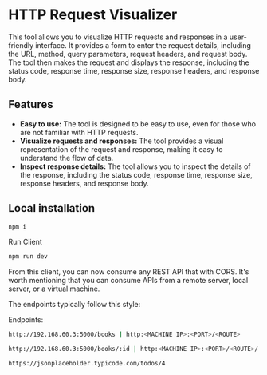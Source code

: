 # HTTP Request Visualizer

This tool allows you to visualize HTTP requests and responses in a user-friendly interface. It provides a form to enter the request details, including the URL, method, query parameters, request headers, and request body. The tool then makes the request and displays the response, including the status code, response time, response size, response headers, and response body.

## Features

* **Easy to use:** The tool is designed to be easy to use, even for those who are not familiar with HTTP requests.
* **Visualize requests and responses:** The tool provides a visual representation of the request and response, making it easy to understand the flow of data.
* **Inspect response details:** The tool allows you to inspect the details of the response, including the status code, response time, response size, response headers, and response body.

## Local installation

 ```bash
npm i
```

Run Client

 ```bash
npm run dev
```

<!-- ### Preview
<p aling="center">
    <img src="readMeImages/restClientSimpleTest.gif"/>     
</p>
   -->
From this client, you can now consume any REST API that with CORS. It's worth mentioning that you can consume APIs from a remote server, local server, or a virtual machine.

The endpoints typically follow this style:

Endpoints:

 ```bash
http://192.168.60.3:5000/books | http:<MACHINE IP>:<PORT>/<ROUTE>
```

```bash
http://192.168.60.3:5000/books/:id | http:<MACHINE IP>:<PORT>/<ROUTE>/:id
```

```bash
https://jsonplaceholder.typicode.com/todos/4
```
